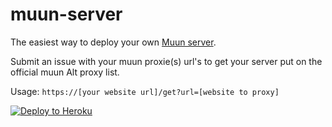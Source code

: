 # muun-server

The easiest way to deploy your own [Muun server](https://muun.cf/). 

Submit an issue with your muun proxie(s) url's to get your server put on the official muun Alt proxy list.

Usage: `https://[your website url]/get?url=[website to proxy]`

[![Deploy to Heroku](https://www.herokucdn.com/deploy/button.svg)](https://heroku.com/deploy?template=https://github.com/Titanium-Network/muun-server)
